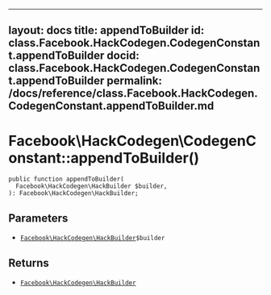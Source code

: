 
***

layout: docs
title: appendToBuilder
id: class.Facebook.HackCodegen.CodegenConstant.appendToBuilder
docid: class.Facebook.HackCodegen.CodegenConstant.appendToBuilder
permalink: /docs/reference/class.Facebook.HackCodegen.CodegenConstant.appendToBuilder.md
---







# Facebook\\HackCodegen\\CodegenConstant::appendToBuilder()




``` Hack
public function appendToBuilder(
  Facebook\HackCodegen\HackBuilder $builder,
): Facebook\HackCodegen\HackBuilder;
```




## Parameters




* [` Facebook\HackCodegen\HackBuilder `](<class.Facebook.HackCodegen.HackBuilder.md>)`` $builder ``




## Returns




- [` Facebook\HackCodegen\HackBuilder `](<class.Facebook.HackCodegen.HackBuilder.md>)